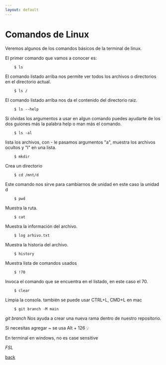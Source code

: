 ```yaml
---
layout: default
---
```


# Comandos de Linux

Veremos algunos de los comandos básicos de la terminal de linux.

El primer comando que vamos a conocer es:

```bash:
    $ ls
```
El comando listado arriba nos permite ver todos los archivos o directorios en el directorio actual.

```bash:
    $ ls /
```
El comando listado arriba nos da el contenido del directorio raiz.

```bash:
    $ ls --help
```
Si olvidas los argumentos a usar en algun comando puedes ayudarte de los dos guiones más la palabra help o man más el comando.

```bash:
    $ ls -al 
```
lista los archivos, con - le pasamos argumentos "a", muestra los archivos ocultos y "l" en una lista.

```bash:
    $ mkdir 
```
Crea un directorio

```bash:
    $ cd /mnt/d 
```
Este comando nos sirve para cambiarnos de unidad en este caso la unidad d

```bash:
    $ pwd 
```
Muestra la ruta.

```bash:
    $ cat 
```
Muestra la información del archivo.

```bash:
    $ log arhivo.txt 
```
Muestra la historia del archivo.

```bash:
    $ history
```
Muestra lista de comandos usados

```bash:
    $ !70
```
Invoca el comando que se encuentra en el listado, en este caso el 70.

```bash:
    $ clear
```
Limpia la consola. también se puede usar CTRL+L, CMD+L en mac

```bash:
    $ git branch -M main
```

*git branch* Nos ayuda a crear una nueva rama dentro de nuestro repositorio. 


 Si necesitas agregar ~ se usa Alt + 126 :bulb:

En terminal en windows, no es case sensitive


_FSL_

[back](./)